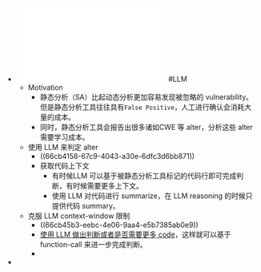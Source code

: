 - ![Using_LLMs_for_SA_alert_adjudication_and_rationales.pdf](../assets/Using_LLMs_for_SA_alert_adjudication_and_rationales_1724587888345_0.pdf) #LLM
	- Motivation
		- 静态分析（SA）比起动态分析更加容易发现被忽略的 vulnerability。但是静态分析工具往往具有`False Positive`，人工进行确认会消耗大量的成本。
		- 同时，静态分析工具会报告出很多诸如CWE 等 alter，分析这些 alter 需要学习成本。
	- 使用 LLM 来判定 alter
		- ((66cb4158-67c9-4043-a30e-6dfc3d6bb871))
		- 获取代码上下文
			- 有时候LLM 可以基于被静态分析工具标记的代码行即可完成判断，有时候需要更多上下文。
			- 使用 LLM 对代码进行 summarize，在 LLM reasoning 的时候只提供代码 summary。
	- 克服 LLM context-window 限制
		- ((66cb45b3-eebc-4e06-9aa4-e5b7385ab0e9))
		- [使用 LLM 做出判断或者是否需要更多 code](https://chatgpt.com/share/b01b0394-55f2-49f7-8a11-bfda15362297)，这样就可以基于 function-call 来进一步完成判断。
		-
-